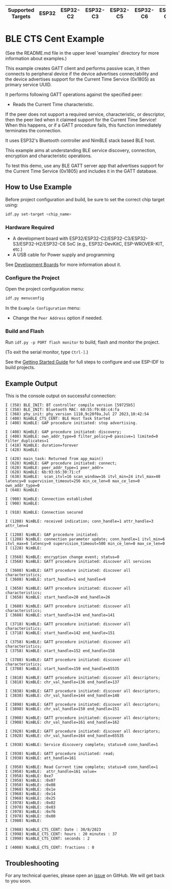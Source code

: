 | Supported Targets | ESP32 | ESP32-C2 | ESP32-C3 | ESP32-C5 | ESP32-C6 | ESP32-C61 | ESP32-H2 | ESP32-S3 |
| ----------------- | ----- | -------- | -------- | -------- | -------- | --------- | -------- | -------- |

# BLE CTS Cent Example

(See the README.md file in the upper level 'examples' directory for more information about examples.)

This example creates GATT client and performs passive scan, it then connects to peripheral device if the device advertises connectability and the device advertises support for the Current Time Service (0x1805) as primary service UUID.

It performs following GATT operations against the specified peer:

* Reads the Current Time characteristic.

If the peer does not support a required service, characteristic, or descriptor, then the peer lied when it claimed support for the Current Time Service! When this happens, or if a GATT procedure fails, this function immediately terminates the connection.

It uses ESP32's Bluetooth controller and NimBLE stack based BLE host.

This example aims at understanding BLE service discovery, connection, encryption and characteristic operations.

To test this demo, use any BLE GATT server app that advertises support for the Current Time Service (0x1805) and includes it in the GATT database.

## How to Use Example

Before project configuration and build, be sure to set the correct chip target using:

```bash
idf.py set-target <chip_name>
```

### Hardware Required

* A development board with ESP32/ESP32-C2/ESP32-C3/ESP32-S3/ESP32-H2/ESP32-C6 SoC (e.g., ESP32-DevKitC, ESP-WROVER-KIT, etc.)
* A USB cable for Power supply and programming

See [Development Boards](https://www.espressif.com/en/products/devkits) for more information about it.

### Configure the Project

Open the project configuration menu:

```bash
idf.py menuconfig
```

In the `Example Configuration` menu:

* Change the `Peer Address` option if needed.

### Build and Flash

Run `idf.py -p PORT flash monitor` to build, flash and monitor the project.

(To exit the serial monitor, type ``Ctrl-]``.)

See the [Getting Started Guide](https://idf.espressif.com/) for full steps to configure and use ESP-IDF to build projects.

## Example Output

This is the console output on successful connection:

```
I (358) BLE_INIT: BT controller compile version [59725b5]
I (358) BLE_INIT: Bluetooth MAC: 60:55:f9:68:c4:fa
I (368) phy_init: phy_version 1110,9c20f0a,Jul 27 2023,10:42:54
I (408) NimBLE_CTS_CENT: BLE Host Task Started
I (408) NimBLE: GAP procedure initiated: stop advertising.

I (408) NimBLE: GAP procedure initiated: discovery;
I (408) NimBLE: own_addr_type=0 filter_policy=0 passive=1 limited=0 filter_duplicates=1
I (418) NimBLE: duration=forever
I (428) NimBLE:

I (428) main_task: Returned from app_main()
I (628) NimBLE: GAP procedure initiated: connect;
I (628) NimBLE: peer_addr_type=1 peer_addr=
I (628) NimBLE: 6b:93:b5:30:71:cf
I (638) NimBLE:  scan_itvl=16 scan_window=16 itvl_min=24 itvl_max=40 latency=0 supervision_timeout=256 min_ce_len=0 max_ce_len=0 own_addr_type=0
I (648) NimBLE:

I (908) NimBLE: Connection established
I (908) NimBLE:

I (918) NimBLE: Connection secured

I (1208) NimBLE: received indication; conn_handle=1 attr_handle=3 attr_len=4

I (1208) NimBLE: GAP procedure initiated:
I (1208) NimBLE: connection parameter update; conn_handle=1 itvl_min=6 itvl_max=6 latency=0 supervision_timeout=500 min_ce_len=0 max_ce_len=0
I (1228) NimBLE:

I (3568) NimBLE: encryption change event; status=0
I (3568) NimBLE: GATT procedure initiated: discover all services

I (3608) NimBLE: GATT procedure initiated: discover all characteristics;
I (3608) NimBLE: start_handle=1 end_handle=9

I (3658) NimBLE: GATT procedure initiated: discover all characteristics;
I (3658) NimBLE: start_handle=20 end_handle=26

I (3688) NimBLE: GATT procedure initiated: discover all characteristics;
I (3688) NimBLE: start_handle=134 end_handle=141

I (3718) NimBLE: GATT procedure initiated: discover all characteristics;
I (3718) NimBLE: start_handle=142 end_handle=151

I (3758) NimBLE: GATT procedure initiated: discover all characteristics;
I (3758) NimBLE: start_handle=152 end_handle=158

I (3788) NimBLE: GATT procedure initiated: discover all characteristics;
I (3788) NimBLE: start_handle=159 end_handle=65535

I (3818) NimBLE: GATT procedure initiated: discover all descriptors;
I (3818) NimBLE: chr_val_handle=136 end_handle=137

I (3838) NimBLE: GATT procedure initiated: discover all descriptors;
I (3838) NimBLE: chr_val_handle=144 end_handle=148

I (3898) NimBLE: GATT procedure initiated: discover all descriptors;
I (3898) NimBLE: chr_val_handle=150 end_handle=151

I (3908) NimBLE: GATT procedure initiated: discover all descriptors;
I (3908) NimBLE: chr_val_handle=161 end_handle=162

I (3928) NimBLE: GATT procedure initiated: discover all descriptors;
I (3928) NimBLE: chr_val_handle=164 end_handle=65535

I (3938) NimBLE: Service discovery complete; status=0 conn_handle=1

I (3938) NimBLE: GATT procedure initiated: read;
I (3938) NimBLE: att_handle=161

I (3958) NimBLE: Read Current time complete; status=0 conn_handle=1
I (3958) NimBLE:  attr_handle=161 value=
I (3958) NimBLE: 0xe7
I (3958) NimBLE: :0x07
I (3958) NimBLE: :0x08
I (3968) NimBLE: :0x1e
I (3968) NimBLE: :0x14
I (3968) NimBLE: :0x25
I (3978) NimBLE: :0x02
I (3978) NimBLE: :0x03
I (3978) NimBLE: :0xf6
I (3978) NimBLE: :0x00
I (3988) NimBLE:

I (3988) NimBLE_CTS_CENT: Date : 30/8/2023
I (3998) NimBLE_CTS_CENT: hours : 20 minutes : 37
I (3998) NimBLE_CTS_CENT: seconds : 2

I (4008) NimBLE_CTS_CENT: fractions : 0

```

## Troubleshooting

For any technical queries, please open an [issue](https://github.com/espressif/esp-idf/issues) on GitHub. We will get back to you soon.
